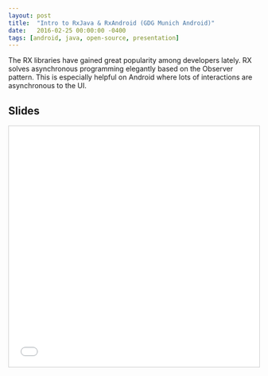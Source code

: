 ```yaml
---
layout: post
title:  "Intro to RxJava & RxAndroid (GDG Munich Android)"
date:   2016-02-25 00:00:00 -0400
tags: [android, java, open-source, presentation]
---
```

The RX libraries have gained great popularity among developers lately. RX solves asynchronous 
programming elegantly based on the Observer pattern. This is especially helpful on Android where 
lots of interactions are asynchronous to the UI.

## Slides

<iframe 
  src="//www.slideshare.net/slideshow/embed_code/key/sU5ebHSTbNJIPW" 
  width="595" 
  height="485" 
  frameborder="0" 
  marginwidth="0" 
  marginheight="0" 
  scrolling="no" 
  style="border:1px solid #CCC; border-width:1px; margin-bottom:5px; max-width: 100%;" 
  allowfullscreen> 
</iframe>

